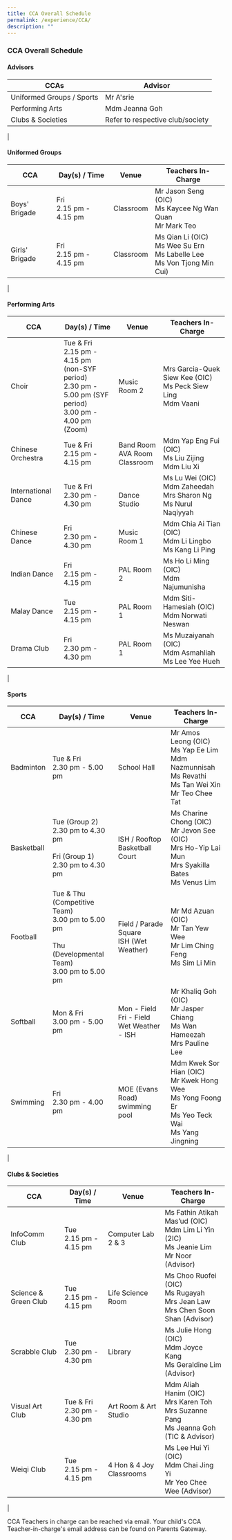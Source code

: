 ```yaml
---
title: CCA Overall Schedule
permalink: /experience/CCA/
description: ""
---
```

### **CCA Overall Schedule**

#### **Advisors**

| CCAs  | Advisor |  
|---|---|
| Uniformed Groups / Sports | Mr A'srie     | 
| Performing Arts | Mdm Jeanna Goh     | 
| Clubs & Societies | Refer to respective club/society|
|

#### **Uniformed Groups**

| CCA | Day(s) / Time | Venue | Teachers In-Charge |
|---|---|---|---|
| Boys' Brigade | Fri<br>2.15 pm - 4.15 pm | Classroom | Mr Jason Seng (OIC)<br>Ms Kaycee Ng Wan Quan <br>Mr Mark Teo |
| Girls' Brigade | Fri<br>2.15 pm - 4.15 pm | Classroom  | Ms Qian Li (OIC)<br>Ms Wee Su Ern<br>Ms Labelle Lee<br>Ms Von Tjong Min Cui) |
|

#### **Performing Arts**

| CCA | Day(s) / Time | Venue | Teachers In-Charge |
|---|---|---|---|
| Choir | Tue & Fri<br>2.15 pm - 4.15 pm (non-SYF period)<br>2.30 pm - 5.00 pm (SYF period)<br>3.00 pm - 4.00 pm (Zoom) | Music Room 2 | Mrs Garcia-Quek Siew Kee (OIC)<br>Ms Peck Siew Ling<br>Mdm Vaani |
| Chinese Orchestra | Tue & Fri<br>2.15 pm - 4.15 pm | Band Room<br>AVA Room<br>Classroom | Mdm Yap Eng Fui (OIC)<br>Ms Liu Zijing<br>Mdm Liu Xi |
| International Dance | Tue & Fri<br>2.30 pm - 4.30 pm |  <br>Dance Studio | Ms Lu Wei (OIC)<br>Mdm Zaheedah<br>Mrs Sharon Ng<br>Ms Nurul Naqiyyah|
| Chinese Dance | Fri<br>2.30 pm - 4.30 pm | Music Room 1 | Mdm Chia Ai Tian (OIC)<br>Mdm Li Lingbo<br>Ms Kang Li Ping |
| Indian Dance | Fri<br>2.15 pm - 4.15 pm | PAL Room 2 | Ms Ho Li Ming (OIC)<br>Mdm Najumunisha |
| Malay Dance |  Tue<br>2.15 pm - 4.15 pm | PAL Room 1 | Mdm Siti-Hamesiah (OIC)<br>Mdm Norwati Neswan |
| Drama Club | Fri<br>2.30 pm - 4.30 pm | PAL Room 1 | Ms Muzaiyanah (OIC)<br>Mdm Asmahliah<br>Ms Lee Yee Hueh |
|

#### **Sports**

| CCA | Day(s) / Time | Venue | Teachers In-Charge |
|---|---|---|---|
| Badminton | Tue & Fri<br>2.30 pm - 5.00 pm | School Hall | Mr Amos Leong (OIC)<br>Ms Yap Ee Lim<br>Mdm Nazmunnisah<br>Ms Revathi<br>Ms Tan Wei Xin<br>Mr Teo Chee Tat  |
| Basketball | Tue (Group 2)<br>  2.30 pm to 4.30 pm<br><br>     Fri (Group 1) <br>  2.30 pm to 4.30 pm<br> | ISH / Rooftop Basketball Court | Ms Charine Chong (OIC)<br>Mr Jevon See (OIC)<br>Mrs Ho-Yip Lai Mun<br>Mrs Syakilla Bates<br>Ms Venus Lim<br>  |
| Football | Tue & Thu  (Competitive Team)<br> 3.00 pm to 5.00 pm<br><br>Thu (Developmental Team) <br>  3.00 pm to 5.00 pm | Field / Parade Square<br>ISH (Wet Weather) | Mr Md Azuan (OIC)<br>Mr Tan Yew Wee<br>Mr Lim Ching Feng<br>Ms Sim Li Min |
| Softball | Mon & Fri<br>3.00 pm - 5.00 pm | Mon - Field<br>Fri - Field<br>Wet Weather - ISH | Mr Khaliq Goh (OIC)<br>Mr Jasper Chiang<br>Ms Wan Hameezah<br>Mrs Pauline Lee |
| Swimming |  Fri<br>2.30 pm - 4.00 pm | MOE (Evans Road) swimming pool | Mdm Kwek Sor Hian (OIC)<br>Mr Kwek Hong Wee<br>Ms Yong Foong Er<br>Ms Yeo Teck Wai<br>Ms Yang Jingning |
|

#### **Clubs & Societies**

| CCA | Day(s) / Time | Venue | Teachers In-Charge |
|---|---|---|---|
| InfoComm Club    | Tue<br>2.15 pm - 4.15 pm | Computer Lab 2 & 3 | Ms Fathin Atikah Mas’ud (OIC)<br>Mdm Lim Li Yin (2IC)<br>Ms Jeanie Lim<br>Mr Noor (Advisor) |
| Science & Green Club | Tue<br>2.15 pm - 4.15 pm | Life  Science Room | Ms Choo Ruofei (OIC)<br>Ms Rugayah<br>Mrs Jean Law<br>Mrs Chen Soon Shan (Advisor) |
| Scrabble Club | Tue<br>2.30 pm - 4.30 pm | Library | Ms Julie Hong (OIC)<br>Mdm Joyce Kang<br>Ms Geraldine Lim (Advisor) |
| Visual Art Club | Tue & Fri<br>2.30 pm - 4.30 pm | Art Room & Art Studio | Mdm Aliah Hanim (OIC)<br>Mrs Karen Toh <br>Mrs Suzanne Pang <br>Ms Jeanna Goh (TIC & Advisor) |
| Weiqi Club | Tue<br>2.15 pm - 4.15 pm | 4 Hon & 4 Joy <br>Classrooms | Ms Lee Hui Yi (OIC)<br>Mdm Chai Jing Yi<br>Mr Yeo Chee Wee (Advisor) |
|

CCA Teachers in charge can be reached via email. Your child's CCA Teacher-in-charge's email address can be found on Parents Gateway.
